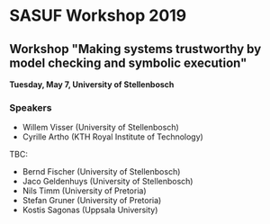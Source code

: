 # SASUF Workshop 2019

## Workshop "Making systems trustworthy by model checking and symbolic execution"

**Tuesday, May 7, University of Stellenbosch**

### Speakers

* Willem Visser (University of Stellenbosch)
* Cyrille Artho (KTH Royal Institute of Technology)

TBC:
* Bernd Fischer (University of Stellenbosch)
* Jaco Geldenhuys (University of Stellenbosch)
* Nils Timm (University of Pretoria)
* Stefan Gruner (University of Pretoria)
* Kostis Sagonas (Uppsala University)
